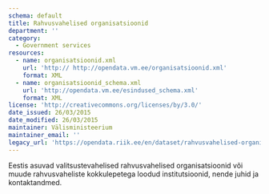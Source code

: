 ```yaml
---
schema: default
title: Rahvusvahelised organisatsioonid
department: ''
category:
  - Government services
resources:
  - name: organisatsioonid.xml
    url: 'http:// http://opendata.vm.ee/organisatsioonid.xml'
    format: XML
  - name: organisatsioonid_schema.xml
    url: 'http://opendata.vm.ee/esindused_schema.xml'
    format: XML
license: 'http://creativecommons.org/licenses/by/3.0/'
date_issued: 26/03/2015
date_modified: 26/03/2015
maintainer: Välisministeerium
maintainer_email: ''
legacy_url: 'https://opendata.riik.ee/en/dataset/rahvusvahelised-organisatsioonid'
---
```

Eestis asuvad valitsustevahelised rahvusvahelised organisatsioonid või muude rahvusvaheliste kokkulepetega loodud institutsioonid, nende juhid ja kontaktandmed.